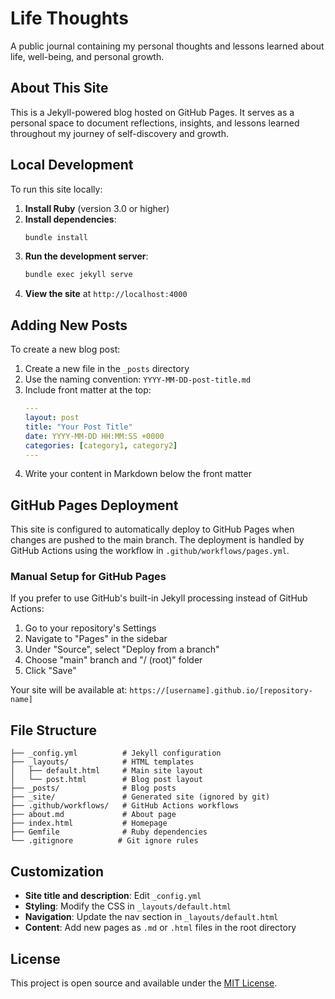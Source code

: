 # Life Thoughts

A public journal containing my personal thoughts and lessons learned about life, well-being, and personal growth.

## About This Site

This is a Jekyll-powered blog hosted on GitHub Pages. It serves as a personal space to document reflections, insights, and lessons learned throughout my journey of self-discovery and growth.

## Local Development

To run this site locally:

1. **Install Ruby** (version 3.0 or higher)
2. **Install dependencies**:
   ```bash
   bundle install
   ```
3. **Run the development server**:
   ```bash
   bundle exec jekyll serve
   ```
4. **View the site** at `http://localhost:4000`

## Adding New Posts

To create a new blog post:

1. Create a new file in the `_posts` directory
2. Use the naming convention: `YYYY-MM-DD-post-title.md`
3. Include front matter at the top:
   ```yaml
   ---
   layout: post
   title: "Your Post Title"
   date: YYYY-MM-DD HH:MM:SS +0000
   categories: [category1, category2]
   ---
   ```
4. Write your content in Markdown below the front matter

## GitHub Pages Deployment

This site is configured to automatically deploy to GitHub Pages when changes are pushed to the main branch. The deployment is handled by GitHub Actions using the workflow in `.github/workflows/pages.yml`.

### Manual Setup for GitHub Pages

If you prefer to use GitHub's built-in Jekyll processing instead of GitHub Actions:

1. Go to your repository's Settings
2. Navigate to "Pages" in the sidebar
3. Under "Source", select "Deploy from a branch"
4. Choose "main" branch and "/ (root)" folder
5. Click "Save"

Your site will be available at: `https://[username].github.io/[repository-name]`

## File Structure

```
├── _config.yml          # Jekyll configuration
├── _layouts/            # HTML templates
│   ├── default.html     # Main site layout
│   └── post.html        # Blog post layout
├── _posts/              # Blog posts
├── _site/               # Generated site (ignored by git)
├── .github/workflows/   # GitHub Actions workflows
├── about.md             # About page
├── index.html           # Homepage
├── Gemfile              # Ruby dependencies
└── .gitignore          # Git ignore rules
```

## Customization

- **Site title and description**: Edit `_config.yml`
- **Styling**: Modify the CSS in `_layouts/default.html`
- **Navigation**: Update the nav section in `_layouts/default.html`
- **Content**: Add new pages as `.md` or `.html` files in the root directory

## License

This project is open source and available under the [MIT License](LICENSE).
